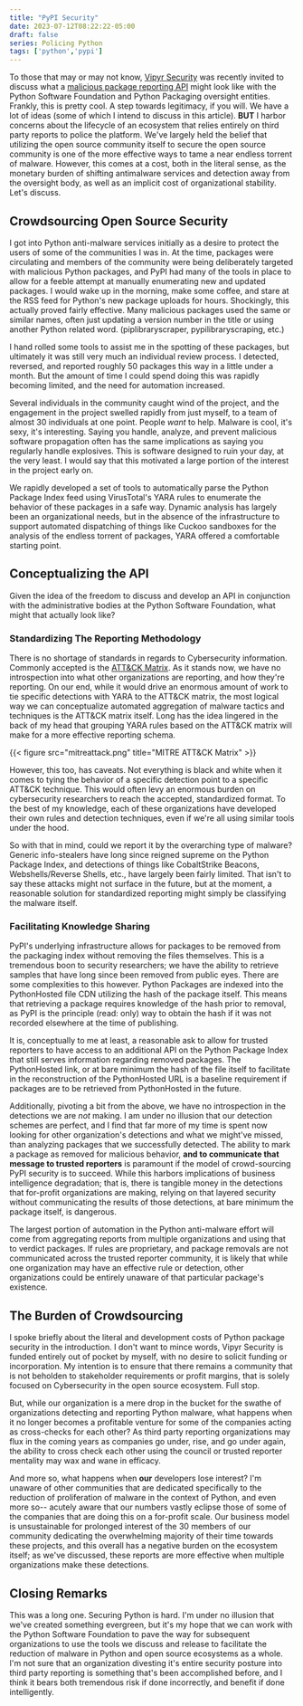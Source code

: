 ```yaml
---
title: "PyPI Security"
date: 2023-07-12T08:22:22-05:00
draft: false
series: Policing Python
tags: ['python','pypi']
---
```


To those that may or may not know, [Vipyr Security](https://github.com/vipyrsec) was recently invited to discuss what a [malicious package reporting API](https://blog.pypi.org/posts/2023-06-22-malware-detection-project/) might look like with the Python Software Foundation and Python Packaging oversight entities. Frankly, this is pretty cool. A step towards legitimacy, if you will. We have a lot of ideas (some of which I intend to discuss in this article). **BUT** I harbor concerns about the lifecycle of an ecosystem that relies entirely on third party reports to police the platform. We've largely held the belief that utilizing the open source community itself to secure the open source community is one of the more effective ways to tame a near endless torrent of malware. However, this comes at a cost, both in the literal sense, as the monetary burden of shifting antimalware services and detection away from the oversight body, as well as an implicit cost of organizational stability. Let's discuss.

## Crowdsourcing Open Source Security

I got into Python anti-malware services initially as a desire to protect the users of some of the communities I was in. At the time, packages were circulating and members of the community were being deliberately targeted with malicious Python packages, and PyPI had many of the tools in place to allow for a feeble attempt at manually enumerating new and updated packages. I would wake up in the morning, make some coffee, and stare at the RSS feed for Python's new package uploads for hours. Shockingly, this actually proved fairly effective. Many malicious packages used the same or similar names, often just updating a version number in the title or using another Python related word. (piplibraryscraper, pypilibraryscraping, etc.)

I hand rolled some tools to assist me in the spotting of these packages, but ultimately it was still very much an individual review process. I detected, reversed, and reported roughly 50 packages this way in a little under a month. But the amount of time I could spend doing this was rapidly becoming limited, and the need for automation increased.

Several individuals in the community caught wind of the project, and the engagement in the project swelled rapidly from just myself, to a team of almost 30 individuals at one point. People *want* to help. Malware is cool, it's sexy, it's interesting. Saying you handle, analyze, and prevent malicious software propagation often has the same implications as saying you regularly handle explosives. This is software designed to ruin your day, at the very least. I would say that this motivated a large portion of the interest in the project early on. 

We rapidly developed a set of tools to automatically parse the Python Package Index feed using VirusTotal's YARA rules to enumerate the behavior of these packages in a safe way. Dynamic analysis has largely been an organizational needs, but in the absence of the infrastructure to support automated dispatching of things like Cuckoo sandboxes for the analysis of the endless torrent of packages, YARA offered a comfortable starting point. 

## Conceptualizing the API

Given the idea of the freedom to discuss and develop an API in conjunction with the administrative bodies at the Python Software Foundation, what might that actually look like? 

### Standardizing The Reporting Methodology

There is no shortage of standards in regards to Cybersecurity information. Commonly accepted is the [ATT&CK Matrix](https://attack.mitre.org/). As it stands now, we have no introspection into what other organizations are reporting, and how they're reporting. On our end, while it would drive an enormous amount of work to tie specific detections with YARA to the ATT&CK matrix, the most logical way we can conceptualize automated aggregation of malware tactics and techniques is the ATT&CK matrix itself. Long has the idea lingered in the back of my head that grouping YARA rules based on the ATT&CK matrix will make for a more effective reporting schema. 

{{< figure src="mitreattack.png" title="MITRE ATT&CK Matrix" >}}

However, this too, has caveats. Not everything is black and white when it comes to tying the behavior of a specific detection point to a specific ATT&CK technique. This would often levy an enormous burden on cybersecurity researchers to reach the accepted, standardized format. To the best of my knowledge, each of these organizations have developed their own rules and detection techniques, even if we're all using similar tools under the hood. 

So with that in mind, could we report it by the overarching type of malware? Generic info-stealers have long since reigned supreme on the Python Package Index, and detections of things like CobaltStrike Beacons, Webshells/Reverse Shells, etc., have largely been fairly limited. That isn't to say these attacks might not surface in the future, but at the moment, a reasonable solution for standardized reporting might simply be classifying the malware itself. 

### Facilitating Knowledge Sharing

PyPI's underlying infrastructure allows for packages to be removed from the packaging index without removing the files themselves. This is a tremendous boon to security researchers; we have the ability to retrieve samples that have long since been removed from public eyes. There are some complexities to this however. Python Packages are indexed into the PythonHosted file CDN utilizing the hash of the package itself. This means that retrieving a package requires knowledge of the hash prior to removal, as PyPI is the principle (read: only) way to obtain the hash if it was not recorded elsewhere at the time of publishing. 

It is, conceptually to me at least, a reasonable ask to allow for trusted reporters to have access to an additional API on the Python Package Index that still serves information regarding removed packages. The PythonHosted link, or at bare minimum the hash of the file itself to facilitate in the reconstruction of the PythonHosted URL is a baseline requirement if packages are to be retrieved from PythonHosted in the future. 

Additionally, pivoting a bit from the above, we have no introspection in the detections we are *not* making. I am under no illusion that our detection schemes are perfect, and I find that far more of my time is spent now looking for other organization's detections and what we might've missed, than analyzing packages that we successfully detected. The ability to mark a package as removed for malicious behavior, **and to communicate that message to trusted reporters** is paramount if the model of crowd-sourcing PyPI security is to succeed. While this harbors implications of business intelligence degradation; that is, there is tangible money in the detections that for-profit organizations are making, relying on that layered security without communicating the results of those detections, at bare minimum the package itself, is dangerous. 

The largest portion of automation in the Python anti-malware effort will come from aggregating reports from multiple organizations and using that to verdict packages. If rules are proprietary, and package removals are not communicated across the trusted reporter community, it is likely that while one organization may have an effective rule or detection, other organizations could be entirely unaware of that particular package's existence. 

## The Burden of Crowdsourcing

I spoke briefly about the literal and development costs of Python package security in the introduction. I don't want to mince words, Vipyr Security is funded entirely out of pocket by myself, with no desire to solicit funding or incorporation. My intention is to ensure that there remains a community that is not beholden to stakeholder requirements or profit margins, that is solely focused on Cybersecurity in the open source ecosystem. Full stop. 

But, while our organization is a mere drop in the bucket for the swathe of organizations detecting and reporting Python malware, what happens when it no longer becomes a profitable venture for some of the companies acting as cross-checks for each other? As third party reporting organizations may flux in the coming years as companies go under, rise, and go under again, the ability to cross check each other using the council or trusted reporter mentality may wax and wane in efficacy. 

And more so, what happens when **our** developers lose interest? I'm unaware of other communities that are dedicated specifically to the reduction of proliferation of malware in the context of Python, and even more so-- acutely aware that our numbers vastly eclipse those of some of the companies that are doing this on a for-profit scale. Our business model is unsustainable for prolonged interest of the 30 members of our community dedicating the overwhelming majority of their time towards these projects, and this overall has a negative burden on the ecosystem itself; as we've discussed, these reports are more effective when multiple organizations make these detections. 

## Closing Remarks

This was a long one. Securing Python is hard. I'm under no illusion that we've created something evergreen, but it's my hope that we can work with the Python Software Foundation to pave the way for subsequent organizations to use the tools we discuss and release to facilitate the reduction of malware in Python and open source ecosystems as a whole. I'm not sure that an organization divesting it's entire security posture into third party reporting is something that's been accomplished before, and I think it bears both tremendous risk if done incorrectly, and benefit if done intelligently. 



